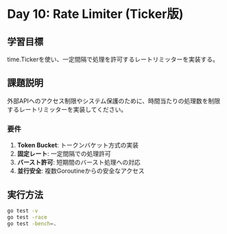 # Day 10: Rate Limiter (Ticker版)

## 学習目標
time.Tickerを使い、一定間隔で処理を許可するレートリミッターを実装する。

## 課題説明
外部APIへのアクセス制限やシステム保護のために、時間当たりの処理数を制限するレートリミッターを実装してください。

### 要件
1. **Token Bucket**: トークンバケット方式の実装
2. **固定レート**: 一定間隔での処理許可
3. **バースト許可**: 短期間のバースト処理への対応
4. **並行安全**: 複数Goroutineからの安全なアクセス

## 実行方法
```bash
go test -v
go test -race
go test -bench=.
```